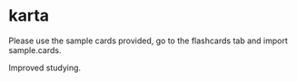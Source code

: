 # karta

Please use the sample cards provided, go to the flashcards tab and import sample.cards.

Improved studying.
